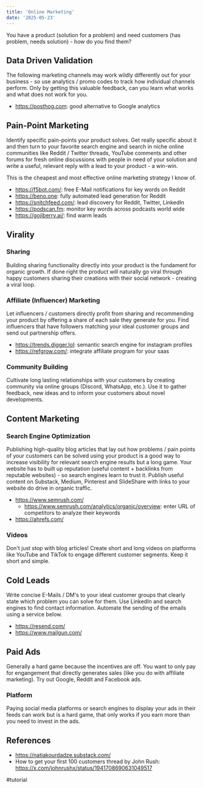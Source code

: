 ```yaml
---
title: 'Online Marketing'
date: '2025-05-23'
---
```

You have a product (solution for a problem) and need customers (has problem, needs solution) - how do you find them?

## Data Driven Validation

The following marketing channels may work wildly differently out for your business - so use analytics / promo codes to track how individual channels perform. Only by getting this valuable feedback, can you learn what works and what does not work for you.

- <https://posthog.com>: good alternative to Google analytics

## Pain-Point Marketing

Identify specific pain-points your product solves. Get really specific about it and then turn to your favorite search engine and search in niche online communities like Reddit / Twitter threads, YouTube comments and other forums for fresh online discussions with people in need of your solution and write a useful, relevant reply with a lead to your product - a win-win.

This is the cheapest and most effective online marketing strategy I know of.

- <https://f5bot.com/>: free E-Mail notifications for key words on Reddit
- <https://beno.one>: fully automated lead generation for Reddit
- <https://snitchfeed.com/>: lead discovery for Reddit, Twitter, LinkedIn
- <https://podscan.fm>: monitor key words across podcasts world wide
- <https://gojiberry.ai/>: find warm leads

## Virality

### Sharing

Building sharing functionality directly into your product is the fundament for organic growth. If done right the product will naturally go viral through happy customers sharing their creations with their social network - creating a viral loop.

### Affiliate (Influencer) Marketing

Let influencers / customers directly profit from sharing and recommending your product by offering a share of each sale they generate for you. Find influencers that have followers matching your ideal customer groups and send out partnership offers.

- <https://trends.digger.lol>: semantic search engine for instagram profiles
- <https://refgrow.com/>: integrate affiliate program for your saas

### Community Building

Cultivate long lasting relationships with your customers by creating community via online groups (Discord, WhatsApp, etc.). Use it to gather feedback, new ideas and to inform your customers about novel developments.

## Content Marketing

### Search Engine Optimization

Publishing high-quality blog articles that lay out how problems / pain points of your customers can be solved using your product is a good way to increase visibility for relevant search engine results but a long game. Your website has to built up reputation (useful content + backlinks from reputable websites) - so search engines learn to trust it. Publish useful content on Substack, Medium, Pinterest and SlideShare with links to your website do drive in organic traffic.

- <https://www.semrush.com/>
  - <https://www.semrush.com/analytics/organic/overview>: enter URL of competitors to analyze their keywords
- <https://ahrefs.com/>

### Videos

Don't just stop with blog articles! Create short and long videos on platforms like YouTube and TikTok to engage different customer segments. Keep it short and simple.

## Cold Leads

Write concise E-Mails / DM's to your ideal customer groups that clearly state which problem you can solve for them. Use LinkedIn and search engines to find contact information. Automate the sending of the emails using a service below.

- <https://resend.com/>
- <https://www.mailgun.com/>

## Paid Ads

Generally a hard game because the incentives are off. You want to only pay for engangement that directly generates sales (like you do with affiliate marketing). Try out Google, Reddit and Facebook ads.

### Platform

Paying social media platforms or search engines to display your ads in their feeds can work but is a hard game, that only works if you earn more than you need to invest in the ads.

## References

- <https://natiakourdadze.substack.com/>
- How to get your first 100 customers thread by John Rush: <https://x.com/johnrushx/status/1941708690631049517>

#tutorial
